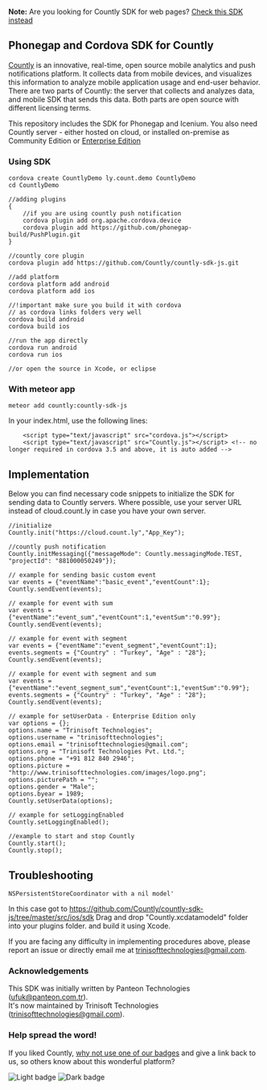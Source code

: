 
**Note:** Are you looking for Countly SDK for web pages? [Check this SDK instead](https://github.com/countly/countly-sdk-web)

## Phonegap and Cordova SDK for Countly

[Countly](http://count.ly) is an innovative, real-time, open source mobile analytics and push notifications platform. It collects data from mobile devices, and visualizes this information to analyze mobile application usage and end-user behavior. There are two parts of Countly: the server that collects and analyzes data, and mobile SDK that sends this data. Both parts are open source with different licensing terms.

This repository includes the SDK for Phonegap and Icenium. You also need Countly server - either hosted on cloud, or installed on-premise as Community Edition or [Enterprise Edition](http://count.ly/enterprise-edition)

### Using SDK

```
cordova create CountlyDemo ly.count.demo CountlyDemo
cd CountlyDemo

//adding plugins
{
	//if you are using countly push notification
	cordova plugin add org.apache.cordova.device
	cordova plugin add https://github.com/phonegap-build/PushPlugin.git
}

//countly core plugin
cordova plugin add https://github.com/Countly/countly-sdk-js.git

//add platform
cordova platform add android
cordova platform add ios

//!important make sure you build it with cordova
// as cordova links folders very well
cordova build android
cordova build ios

//run the app directly
cordova run android
cordova run ios

//or open the source in Xcode, or eclipse

```

### With meteor app

```
meteor add countly:countly-sdk-js
```

In your index.html, use the following lines:

```
    <script type="text/javascript" src="cordova.js"></script>
    <script type="text/javascript" src="Countly.js"></script> <!-- no longer required in cordova 3.5 and above, it is auto added -->
```

Implementation
-----

Below you can find necessary code snippets to initialize the SDK for sending data to Countly servers. Where possible, use your server URL instead of cloud.count.ly in case you have your own server. 

```
//initialize
Countly.init("https://cloud.count.ly","App_Key");

//countly push notification
Countly.initMessaging({"messageMode": Countly.messagingMode.TEST, "projectId": "881000050249"});

// example for sending basic custom event
var events = {"eventName":"basic_event","eventCount":1};
Countly.sendEvent(events);

// example for event with sum
var events = {"eventName":"event_sum","eventCount":1,"eventSum":"0.99"};
Countly.sendEvent(events);

// example for event with segment
var events = {"eventName":"event_segment","eventCount":1};
events.segments = {"Country" : "Turkey", "Age" : "28"};
Countly.sendEvent(events);

// example for event with segment and sum
var events = {"eventName":"event_segment_sum","eventCount":1,"eventSum":"0.99"};
events.segments = {"Country" : "Turkey", "Age" : "28"};
Countly.sendEvent(events);

// example for setUserData - Enterprise Edition only
var options = {};
options.name = "Trinisoft Technologies";
options.username = "trinisofttechnologies";
options.email = "trinisofttechnologies@gmail.com";
options.org = "Trinisoft Technologies Pvt. Ltd.";
options.phone = "+91 812 840 2946";
options.picture = "http://www.trinisofttechnologies.com/images/logo.png";
options.picturePath = "";
options.gender = "Male";
options.byear = 1989;
Countly.setUserData(options);

// example for setLoggingEnabled
Countly.setLoggingEnabled();

//example to start and stop Countly
Countly.start();
Countly.stop();
```

Troubleshooting
-----
```
NSPersistentStoreCoordinator with a nil model'
```
In this case got to 
https://github.com/Countly/countly-sdk-js/tree/master/src/ios/sdk
Drag and drop "Countly.xcdatamodeld" folder into your plugins folder.
and build it using Xcode.

If you are facing any difficulty in implementing procedures above, please report an issue or directly email me at trinisofttechnologies@gmail.com.

### Acknowledgements 

This SDK was initially written by Panteon Technologies (ufuk@panteon.com.tr).<br>
It's now maintained by Trinisoft Technologies (trinisofttechnologies@gmail.com).

### Help spread the word!

If you liked Countly, [why not use one of our badges](https://count.ly/brand-assets/) and give a link back to us, so others know about this wonderful platform? 

![Light badge](https://count.ly/wp-content/uploads/2014/10/countly_badge_5.png)  ![Dark badge](https://count.ly/wp-content/uploads/2014/10/countly_badge_6.png)
